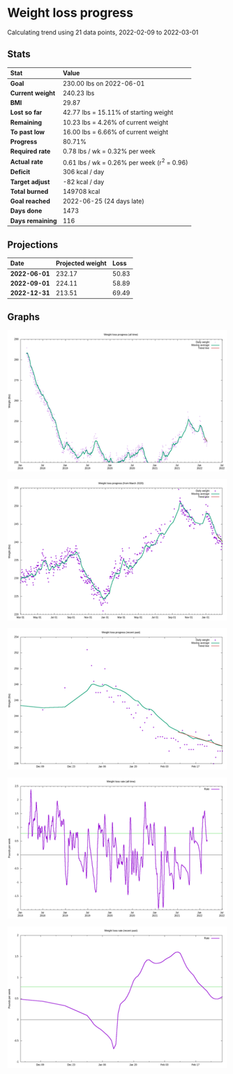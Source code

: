# Weight loss progress

Calculating trend using 21 data points, 2022-02-09 to 2022-03-01

## Stats

Stat|Value
:-|:-
**Goal**|230.00 lbs on 2022-06-01
**Current weight**|240.23 lbs
**BMI**|29.87
**Lost so far**|42.77 lbs = 15.11% of starting weight
**Remaining**|10.23 lbs =  4.26% of current  weight
**To past low**|16.00 lbs =  6.66% of current  weight
**Progress**|80.71%
**Required rate**|0.78 lbs / wk = 0.32% per week
**Actual rate**|0.61 lbs / wk = 0.26% per week  (r<sup>2</sup> = 0.96)
**Deficit**|306 kcal / day
**Target adjust**|-82 kcal / day
**Total burned**|149708 kcal
**Goal reached**|2022-06-25 (24 days late)
**Days done**|1473
**Days remaining**|116

## Projections

Date|Projected weight|Loss
:-|:-|:-
**2022-06-01**|232.17|50.83
**2022-09-01**|224.11|58.89
**2022-12-31**|213.51|69.49

## Graphs

![](weight-graph-alltime.png)

![](weight-graph-covid.png)

![](weight-graph-recent.png)

![](rate-graph-alltime.png)

![](rate-graph-recent.png)
